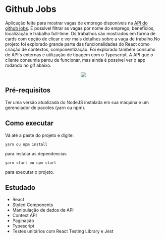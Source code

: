 # Github Jobs
Aplicação feita para mostrar vagas de emprego disponíveis na [API do github jobs](https://jobs.github.com/api). É possivel filtrar as vagas por nome do emprego, benefícios, localização e trabalho full-time. Os trabalhos são mostrados em forma de cards com opção de clicar e ver mais detalhes sobre a vaga de trabalho.No projeto foi explorado grande parte das funcionalidades do React como criação de contextos, componentização. Foi explorado também consumo de API's externas e utilização de tipagem com o Typescript. A API que o 
cliente consumia parou de funcionar, mas ainda é possivel ver o app rodando no gif abaixo.

<p align="center">
  <img src="/demo/github-jobs.gif" />
</p>


## Pré-requisitos
Ter uma versão atualizada do NodeJS instalada em sua máquina e um gerenciador de pacotes (yarn ou npm).

## Como executar
Vá até a paste do projeto e digite:
```
yarn ou npm install
```
para instalar as dependencias
```
yarn start ou npm start
```
para executar o projeto.
## Estudado
* React
* Styled Components
* Manipulação de dados de API
* Context API
* Paginação
* Typescript
* Testes unitários com React Testing Library e Jest
